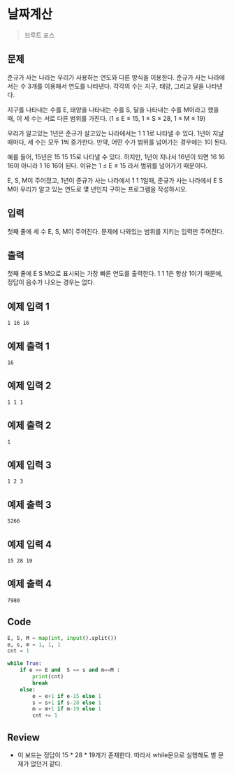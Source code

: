 # 날짜계산

> 브루트 포스

## 문제

준규가 사는 나라는 우리가 사용하는 연도와 다른 방식을 이용한다. 준규가 사는 나라에서는 수 3개를 이용해서 연도를 나타낸다. 각각의 수는 지구, 태양, 그리고 달을 나타낸다.

지구를 나타내는 수를 E, 태양을 나타내는 수를 S, 달을 나타내는 수를 M이라고 했을 때, 이 세 수는 서로 다른 범위를 가진다. (1 ≤ E ≤ 15, 1 ≤ S ≤ 28, 1 ≤ M ≤ 19)

우리가 알고있는 1년은 준규가 살고있는 나라에서는 1 1 1로 나타낼 수 있다. 1년이 지날 때마다, 세 수는 모두 1씩 증가한다. 만약, 어떤 수가 범위를 넘어가는 경우에는 1이 된다.

예를 들어, 15년은 15 15 15로 나타낼 수 있다. 하지만, 1년이 지나서 16년이 되면 16 16 16이 아니라 1 16 16이 된다. 이유는 1 ≤ E ≤ 15 라서 범위를 넘어가기 때문이다.

E, S, M이 주어졌고, 1년이 준규가 사는 나라에서 1 1 1일때, 준규가 사는 나라에서 E S M이 우리가 알고 있는 연도로 몇 년인지 구하는 프로그램을 작성하시오.

## 입력

첫째 줄에 세 수 E, S, M이 주어진다. 문제에 나와있는 범위를 지키는 입력만 주어진다.

## 출력

첫째 줄에 E S M으로 표시되는 가장 빠른 연도를 출력한다. 1 1 1은 항상 1이기 때문에, 정답이 음수가 나오는 경우는 없다.

## 예제 입력 1

```
1 16 16
```

## 예제 출력 1

```
16
```

## 예제 입력 2

```
1 1 1
```

## 예제 출력 2

```
1
```

## 예제 입력 3

```
1 2 3
```

## 예제 출력 3

```
5266
```

## 예제 입력 4

```
15 28 19
```

## 예제 출력 4

```
7980
```

## Code

```python
E, S, M = map(int, input().split())
e, s, m = 1, 1, 1
cnt = 1

while True:
    if e == E and  S == s and m==M :
        print(cnt)
        break
    else:
        e = e+1 if e-15 else 1
        s = s+1 if s-28 else 1
        m = m+1 if m-19 else 1
        cnt += 1
```

## Review

- 이 보드는 정답이 15 * 28 * 19개가 존재한다. 따라서 while문으로 실행해도 별 문제가 없던거 같다. 

